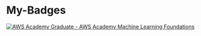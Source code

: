 # My-Badges

[![AWS Academy Graduate - AWS Academy Machine Learning Foundations]([URL_Badge](https://www.credly.com/badges/0ffc2df5-01aa-4fab-a209-2d2d88f37316/public_url)https://www.credly.com/badges/0ffc2df5-01aa-4fab-a209-2d2d88f37316/public_url)]([URL_Tujuan](https://www.credly.com/go/DCAwTWIi7gTZahD5nfFqqw)https://www.credly.com/go/DCAwTWIi7gTZahD5nfFqqw)

